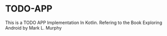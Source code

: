 # TODO-APP
This is a TODO APP Implementation In Kotlin.
Refering to the Book Exploring Android by Mark L. Murphy
